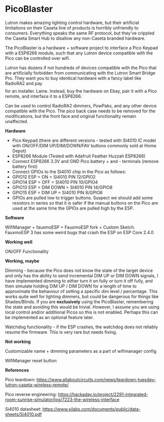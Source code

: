 # PicoBlaster
Lutron makes amazing lighting control hardware, but their artificial limitations on their Caseta line of products is horribly unfriendly to consumers. Everything speaks the same RF protocol, but they've crippled the Caseta Smart Hub to disallow any non-Caseta branded hardware.

The PicoBlaster is a hardware + software project to interface a Pico Keypad with a ESP8266 module, such that any Lutron device compatible with the Pico can be controlled over wifi.

Lutron has dozens if not hundreds of devices compatible with the Pico that are artificially forbidden from communicating with the Lutron Smart Bridge Pro. They want you to buy identical hardware with a fancy label like RadioRA2 and pay $$$$ for an installer. Lame.  Instead, buy the hardware on Ebay, pair it with a Pico remote, and interface it to a ESP8266.

Can be used to control RadioRA2 dimmers, PowPaks, and any other device compatible with the Pico. The pico back case needs to be removed for the modifications, but the front face and original functionality remain unaffected.

**Hardware**

* Pico Keypad (there are different versions - tested with SI4010 IC model with ON/OFF/DIM UP/DIM/DOWN/FAV buttons commonly sold at Home Depot)
* ESP8266 Module (Tested with Adafruit Feather Huzzah ESP8266)
* Connect ESP8266 3.3V and GND Pico battery + and - terminals (remove battery first)
* Connect GPIOs to the SI4010 chip in the Pico as follows:
* GPIO12 ESP = ON = SI4010 PIN 12/GPIO2
* GPIO14 ESP = OFF = SI4010 PIN 10/GPIO4
* GPIO13 ESP = DIM DOWN = SI4010 PIN 14/GPIO8
* GPIO15 ESP = DIM UP = SI4010 PIN 8/GPIO6
* GPIOs are pulled low to trigger buttons. Suspect we should add some resistors in series so that it is safer if the manual buttons on the Pico are used at the same time the GPIOs are pulled high by the ESP. 

**Software**

WifiManager + fauxmoESP + FauxmoESP fork + Custom Sketch. FauxmoESP 3 has some weird bugs that crash the ESP on ESP Core 2.4.0

**Working well**

ON/OFF Functionality

**Working, maybe**

Dimming - because the Pico does not know the state of the target device and only has the ability to send incremental DIM UP or DIM DOWN signals, I have implemented dimming to either turn it on fully or turn it off fully, and then simulate holding DIM UP / DIM DOWN for a length of time to approximate the behaviour of setting a specific dim level / percentage. This works quite well for lighting dimmers, but could be dangerous for things like Shades/Blinds. If you are **exclusively** using the PicoBlaster, remembering the state and avoiding this would be trivial. However, I assume you are using local control and/or additional Picos so this is not enabled. Perhaps this can be implemented as an optional feature later.

Watchdog functionality - if the ESP crashes, the watchdog does not reliably resume the firmware. This is very rare but needs fixing.

**Not working**

Customizable name + dimming parameters as a part of wifimanager config

WifiManager reset button

**References**

Pico teardown: https://www.allaboutcircuits.com/news/teardown-tuesday-lutron-caseta-wireless-remote/

Pico reverse engineering: https://hackaday.io/project/2291-integrated-room-sunrise-simulator/log/7223-the-wireless-interface

Si4010 datasheet: https://www.silabs.com/documents/public/data-sheets/Si4010.pdf
